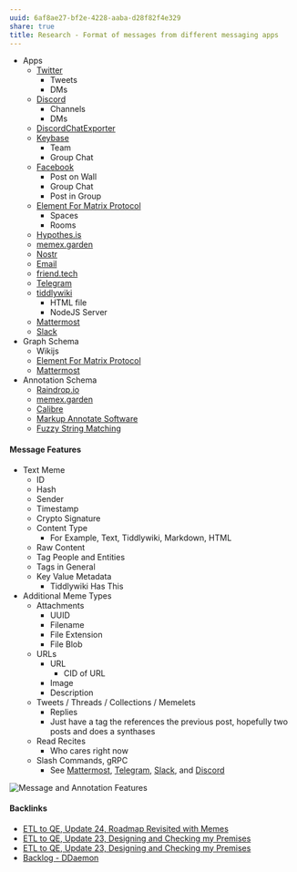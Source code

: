 ```yaml
---
uuid: 6af8ae27-bf2e-4228-aaba-d28f82f4e329
share: true
title: Research - Format of messages from different messaging apps
---
```

* Apps
	* [Twitter](../335d3083-0670-4fc8-aa73-62e970123289)
		* Tweets
		* DMs
	* [Discord](../434d4a81-f2cc-4a50-b75c-0c66af4c15b2)
		* Channels
		* DMs
	* [DiscordChatExporter](../96e29692-2bcb-48eb-90fd-3cd8fdd986c3)
	* [Keybase](../d327da7e-0881-4517-8a8f-c20190efeaa4)
		* Team
		* Group Chat
	* [Facebook](../ffaff3fb-3237-40f8-abba-0b87ed05c16b)
		* Post on Wall
		* Group Chat
		* Post in Group
	* [Element For Matrix Protocol](../9158b8fa-8cd1-4fe7-af66-8f4cccde3c79)
		* Spaces
		* Rooms
	* [Hypothes.is](../dedecb5f-c142-402e-84d4-126b3e6cda9f)
	* [memex.garden](../c6cc57b2-ed86-4f69-b656-c534988f6673)
	* [Nostr](../78abfe73-37cb-4f3b-9e08-faad85669fb7)
	* [Email](../ee10d3a4-1249-412c-a6eb-cd8efbcb3978)
	* [friend.tech](../6d931c93-a20b-4641-96cc-03a5cc222502)
	* [Telegram](../0f693b68-2bb2-4679-8665-e25024c47a34)
	* [tiddlywiki](../0616d5be-c9a1-4854-bfd1-a7e4614d1500)
		* HTML file
		* NodeJS Server
	* [Mattermost](../f3a6ba74-0607-47a0-9394-a3cb82b65981)
	* [Slack](../f509ed53-d79a-4030-8984-9a02088a04ef)
* Graph Schema
	* Wikijs
	* [Element For Matrix Protocol](../9158b8fa-8cd1-4fe7-af66-8f4cccde3c79)
	* [Mattermost](../f3a6ba74-0607-47a0-9394-a3cb82b65981)
* Annotation Schema
	* [Raindrop.io](../10a39cee-adc7-43fc-bd29-28256e1a6144)
	* [memex.garden](../c6cc57b2-ed86-4f69-b656-c534988f6673)
	* [Calibre](../e326e3c9-4fe3-48e2-bcd9-d0bc5f0a337e)
	* [Markup Annotate Software](../f55d6794-c0fe-41dd-acf6-08bdac14df73)
	* [Fuzzy String Matching](../cd1f4a9e-f691-42d5-94bc-9445baaa4a6f)


#### Message Features

* Text Meme
	* ID
	* Hash
	* Sender
	* Timestamp
	* Crypto Signature
	* Content Type
		* For Example, Text, Tiddlywiki, Markdown, HTML
	* Raw Content
	* Tag People and Entities
	* Tags in General
	* Key Value Metadata
		* Tiddlywiki Has This
* Additional Meme Types
	* Attachments
		* UUID
		* Filename
		* File Extension
		* File Blob
	* URLs
		* URL
			* CID of URL
		* Image
		* Description
	* Tweets / Threads / Collections / Memelets
		* Replies
		* Just have a tag the references the previous post, hopefully two posts and does a synthases
	* Read Recites
		* Who cares right now
	* Slash Commands, gRPC
		* See [Mattermost](../f3a6ba74-0607-47a0-9394-a3cb82b65981), [Telegram](../0f693b68-2bb2-4679-8665-e25024c47a34), [Slack](../f509ed53-d79a-4030-8984-9a02088a04ef), and [Discord](../434d4a81-f2cc-4a50-b75c-0c66af4c15b2)

![Message and Annotation Features](../6552b8a8-8811-4f7d-b9ea-79973bb7babd)


#### Backlinks

* [ETL to QE, Update 24, Roadmap Revisited with Memes](/89c90b4a-2065-4b58-93eb-107794ed8671)
* [ETL to QE, Update 23, Designing and Checking my Premises](/2bd9365f-daba-418c-bbe8-3aed2804909d)
* [ETL to QE, Update 23, Designing and Checking my Premises](/2bd9365f-daba-418c-bbe8-3aed2804909d)
* [Backlog - DDaemon](/b9cd3e8b-1727-4a22-9332-90b42b5a7ffb)